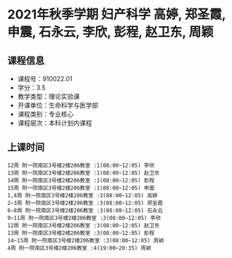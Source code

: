 # 2021年秋季学期 妇产科学 高婷, 郑圣霞, 申震, 石永云, 李欣, 彭程, 赵卫东, 周颖






## 课程信息

- 课程号：910022.01
- 学分：3.5
- 教学类型：理论实验课
- 开课单位：生命科学与医学部
- 课程类别：专业核心
- 课程层次：本科计划内课程

## 上课时间

```
12周 附一院南区3号楼2楼206教室 :1(08:00~12:05) 李欣
13周 附一院南区3号楼2楼206教室 :1(08:00~12:05) 赵卫东
14周 附一院南区3号楼2楼206教室 :1(08:00~12:05) 彭程
15周 附一院南区3号楼2楼206教室 :1(08:00~12:05) 申震
1,4周 附一院南区3号楼2楼206教室 :3(08:00~12:05) 高婷
2~3周 附一院南区3号楼2楼206教室 :3(08:00~12:05) 郑圣霞
6~8周 附一院南区3号楼2楼206教室 :3(08:00~12:05) 石永云
9~11周 附一院南区3号楼2楼206教室 :3(08:00~12:05) 李欣
12周 附一院南区3号楼2楼206教室 :3(08:00~12:05) 赵卫东
13周 附一院南区3号楼2楼206教室 :3(08:00~12:05) 彭程
14~15周 附一院南区3号楼2楼206教室 :3(08:00~12:05) 周颖
4周 附一院南区3号楼2楼206教室 :4(19:00~20:35) 周颖
```

